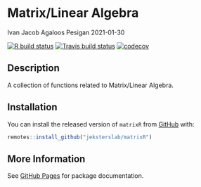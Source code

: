 Matrix/Linear Algebra
================
Ivan Jacob Agaloos Pesigan
2021-01-30

<!-- README.md is generated from README.Rmd. Please edit that file -->
<!-- badges: start -->

[![R build
status](https://github.com/jeksterslab/matrixR/workflows/R-CMD-check/badge.svg?branch=master)](https://github.com/jeksterslab/matrixR/actions?workflow=R-CMD-check)
[![Travis build
status](https://travis-ci.com/jeksterslab/matrixR.svg?branch=master)](https://travis-ci.com/jeksterslab/matrixR)
[![codecov](https://codecov.io/github/jeksterslab/matrixR/branch/master/graphs/badge.svg)](https://codecov.io/github/jeksterslab/matrixR)
<!-- badges: end -->

## Description

A collection of functions related to Matrix/Linear Algebra.

## Installation

You can install the released version of `matrixR` from
[GitHub](https://github.com/jeksterslab/matrixR) with:

``` r
remotes::install_github("jeksterslab/matrixR")
```

## More Information

See [GitHub Pages](https://jeksterslab.github.io/matrixR/index.html) for
package documentation.
